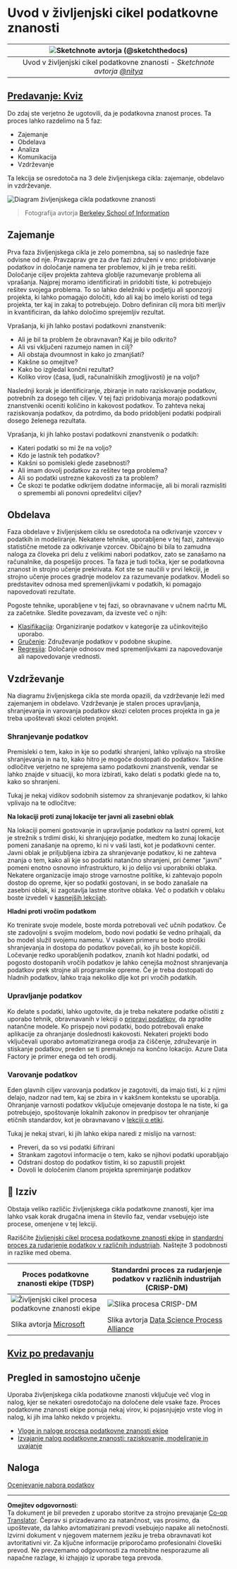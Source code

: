 <!--
CO_OP_TRANSLATOR_METADATA:
{
  "original_hash": "c368f8f2506fe56bca0f7be05c4eb71d",
  "translation_date": "2025-08-30T18:28:38+00:00",
  "source_file": "4-Data-Science-Lifecycle/14-Introduction/README.md",
  "language_code": "sl"
}
-->
# Uvod v življenjski cikel podatkovne znanosti

|![ Sketchnote avtorja [(@sketchthedocs)](https://sketchthedocs.dev) ](../../sketchnotes/14-DataScience-Lifecycle.png)|
|:---:|
| Uvod v življenjski cikel podatkovne znanosti - _Sketchnote avtorja [@nitya](https://twitter.com/nitya)_ |

## [Predavanje: Kviz](https://red-water-0103e7a0f.azurestaticapps.net/quiz/26)

Do zdaj ste verjetno že ugotovili, da je podatkovna znanost proces. Ta proces lahko razdelimo na 5 faz:

- Zajemanje
- Obdelava
- Analiza
- Komunikacija
- Vzdrževanje

Ta lekcija se osredotoča na 3 dele življenjskega cikla: zajemanje, obdelavo in vzdrževanje.

![Diagram življenjskega cikla podatkovne znanosti](../../../../translated_images/data-science-lifecycle.a1e362637503c4fb0cd5e859d7552edcdb4aa629a279727008baa121f2d33f32.sl.jpg)  
> Fotografija avtorja [Berkeley School of Information](https://ischoolonline.berkeley.edu/data-science/what-is-data-science/)

## Zajemanje

Prva faza življenjskega cikla je zelo pomembna, saj so naslednje faze odvisne od nje. Pravzaprav gre za dve fazi združeni v eno: pridobivanje podatkov in določanje namena ter problemov, ki jih je treba rešiti.  
Določanje ciljev projekta zahteva globlje razumevanje problema ali vprašanja. Najprej moramo identificirati in pridobiti tiste, ki potrebujejo rešitev svojega problema. To so lahko deležniki v podjetju ali sponzorji projekta, ki lahko pomagajo določiti, kdo ali kaj bo imelo koristi od tega projekta, ter kaj in zakaj to potrebujejo. Dobro definiran cilj mora biti merljiv in kvantificiran, da lahko določimo sprejemljiv rezultat.

Vprašanja, ki jih lahko postavi podatkovni znanstvenik:
- Ali je bil ta problem že obravnavan? Kaj je bilo odkrito?
- Ali vsi vključeni razumejo namen in cilj?
- Ali obstaja dvoumnost in kako jo zmanjšati?
- Kakšne so omejitve?
- Kako bo izgledal končni rezultat?
- Koliko virov (časa, ljudi, računalniških zmogljivosti) je na voljo?

Naslednji korak je identificiranje, zbiranje in nato raziskovanje podatkov, potrebnih za dosego teh ciljev. V tej fazi pridobivanja morajo podatkovni znanstveniki oceniti količino in kakovost podatkov. To zahteva nekaj raziskovanja podatkov, da potrdimo, da bodo pridobljeni podatki podpirali dosego želenega rezultata.

Vprašanja, ki jih lahko postavi podatkovni znanstvenik o podatkih:
- Kateri podatki so mi že na voljo?
- Kdo je lastnik teh podatkov?
- Kakšni so pomisleki glede zasebnosti?
- Ali imam dovolj podatkov za rešitev tega problema?
- Ali so podatki ustrezne kakovosti za ta problem?
- Če skozi te podatke odkrijem dodatne informacije, ali bi morali razmisliti o spremembi ali ponovni opredelitvi ciljev?

## Obdelava

Faza obdelave v življenjskem ciklu se osredotoča na odkrivanje vzorcev v podatkih in modeliranje. Nekatere tehnike, uporabljene v tej fazi, zahtevajo statistične metode za odkrivanje vzorcev. Običajno bi bila to zamudna naloga za človeka pri delu z velikimi nabori podatkov, zato se zanašamo na računalnike, da pospešijo proces. Ta faza je tudi točka, kjer se podatkovna znanost in strojno učenje prekrivata. Kot ste se naučili v prvi lekciji, je strojno učenje proces gradnje modelov za razumevanje podatkov. Modeli so predstavitev odnosa med spremenljivkami v podatkih, ki pomagajo napovedovati rezultate.

Pogoste tehnike, uporabljene v tej fazi, so obravnavane v učnem načrtu ML za začetnike. Sledite povezavam, da izveste več o njih:

- [Klasifikacija](https://github.com/microsoft/ML-For-Beginners/tree/main/4-Classification): Organiziranje podatkov v kategorije za učinkovitejšo uporabo.
- [Gručenje](https://github.com/microsoft/ML-For-Beginners/tree/main/5-Clustering): Združevanje podatkov v podobne skupine.
- [Regresija](https://github.com/microsoft/ML-For-Beginners/tree/main/2-Regression): Določanje odnosov med spremenljivkami za napovedovanje ali napovedovanje vrednosti.

## Vzdrževanje

Na diagramu življenjskega cikla ste morda opazili, da vzdrževanje leži med zajemanjem in obdelavo. Vzdrževanje je stalen proces upravljanja, shranjevanja in varovanja podatkov skozi celoten proces projekta in ga je treba upoštevati skozi celoten projekt.

### Shranjevanje podatkov

Premisleki o tem, kako in kje so podatki shranjeni, lahko vplivajo na stroške shranjevanja in na to, kako hitro je mogoče dostopati do podatkov. Takšne odločitve verjetno ne sprejema samo podatkovni znanstvenik, vendar se lahko znajde v situaciji, ko mora izbirati, kako delati s podatki glede na to, kako so shranjeni.

Tukaj je nekaj vidikov sodobnih sistemov za shranjevanje podatkov, ki lahko vplivajo na te odločitve:

**Na lokaciji proti zunaj lokacije ter javni ali zasebni oblak**

Na lokaciji pomeni gostovanje in upravljanje podatkov na lastni opremi, kot je strežnik s trdimi diski, ki shranjujejo podatke, medtem ko zunaj lokacije pomeni zanašanje na opremo, ki ni v vaši lasti, kot je podatkovni center. Javni oblak je priljubljena izbira za shranjevanje podatkov, ki ne zahteva znanja o tem, kako ali kje so podatki natančno shranjeni, pri čemer "javni" pomeni enotno osnovno infrastrukturo, ki jo delijo vsi uporabniki oblaka. Nekatere organizacije imajo stroge varnostne politike, ki zahtevajo popoln dostop do opreme, kjer so podatki gostovani, in se bodo zanašale na zasebni oblak, ki zagotavlja lastne storitve oblaka. Več o podatkih v oblaku boste izvedeli v [kasnejših lekcijah](https://github.com/microsoft/Data-Science-For-Beginners/tree/main/5-Data-Science-In-Cloud).

**Hladni proti vročim podatkom**

Ko trenirate svoje modele, boste morda potrebovali več učnih podatkov. Če ste zadovoljni s svojim modelom, bodo novi podatki še vedno prihajali, da bo model služil svojemu namenu. V vsakem primeru se bodo stroški shranjevanja in dostopa do podatkov povečali, ko jih boste kopičili. Ločevanje redko uporabljenih podatkov, znanih kot hladni podatki, od pogosto dostopanih vročih podatkov je lahko cenejša možnost shranjevanja podatkov prek strojne ali programske opreme. Če je treba dostopati do hladnih podatkov, lahko traja nekoliko dlje kot pri vročih podatkih.

### Upravljanje podatkov

Ko delate s podatki, lahko ugotovite, da je treba nekatere podatke očistiti z uporabo tehnik, obravnavanih v lekciji o [pripravi podatkov](https://github.com/microsoft/Data-Science-For-Beginners/tree/main/2-Working-With-Data/08-data-preparation), da zgradite natančne modele. Ko prispejo novi podatki, bodo potrebovali enake aplikacije za ohranjanje doslednosti kakovosti. Nekateri projekti bodo vključevali uporabo avtomatiziranega orodja za čiščenje, združevanje in stiskanje podatkov, preden se ti premaknejo na končno lokacijo. Azure Data Factory je primer enega od teh orodij.

### Varovanje podatkov

Eden glavnih ciljev varovanja podatkov je zagotoviti, da imajo tisti, ki z njimi delajo, nadzor nad tem, kaj se zbira in v kakšnem kontekstu se uporablja. Ohranjanje varnosti podatkov vključuje omejevanje dostopa le na tiste, ki ga potrebujejo, spoštovanje lokalnih zakonov in predpisov ter ohranjanje etičnih standardov, kot je obravnavano v [lekciji o etiki](https://github.com/microsoft/Data-Science-For-Beginners/tree/main/1-Introduction/02-ethics).

Tukaj je nekaj stvari, ki jih lahko ekipa naredi z mislijo na varnost:
- Preveri, da so vsi podatki šifrirani
- Strankam zagotovi informacije o tem, kako se njihovi podatki uporabljajo
- Odstrani dostop do podatkov tistim, ki so zapustili projekt
- Dovoli le določenim članom projekta spreminjanje podatkov

## 🚀 Izziv

Obstaja veliko različic življenjskega cikla podatkovne znanosti, kjer ima lahko vsak korak drugačna imena in število faz, vendar vsebujejo iste procese, omenjene v tej lekciji.

Raziščite [življenjski cikel procesa podatkovne znanosti ekipe](https://docs.microsoft.com/en-us/azure/architecture/data-science-process/lifecycle) in [standardni proces za rudarjenje podatkov v različnih industrijah](https://www.datascience-pm.com/crisp-dm-2/). Naštejte 3 podobnosti in razlike med obema.

|Proces podatkovne znanosti ekipe (TDSP)|Standardni proces za rudarjenje podatkov v različnih industrijah (CRISP-DM)|
|--|--|
|![Življenjski cikel procesa podatkovne znanosti ekipe](../../../../translated_images/tdsp-lifecycle2.e19029d598e2e73d5ef8a4b98837d688ec6044fe332c905d4dbb69eb6d5c1d96.sl.png) | ![Slika procesa CRISP-DM](../../../../translated_images/CRISP-DM.8bad2b4c66e62aa75278009e38e3e99902c73b0a6f63fd605a67c687a536698c.sl.png) |
| Slika avtorja [Microsoft](https://docs.microsoft.comazure/architecture/data-science-process/lifecycle) | Slika avtorja [Data Science Process Alliance](https://www.datascience-pm.com/crisp-dm-2/) |

## [Kviz po predavanju](https://red-water-0103e7a0f.azurestaticapps.net/quiz/27)

## Pregled in samostojno učenje

Uporaba življenjskega cikla podatkovne znanosti vključuje več vlog in nalog, kjer se nekateri osredotočajo na določene dele vsake faze. Proces podatkovne znanosti ekipe ponuja nekaj virov, ki pojasnjujejo vrste vlog in nalog, ki jih ima lahko nekdo v projektu.

* [Vloge in naloge procesa podatkovne znanosti ekipe](https://docs.microsoft.com/en-us/azure/architecture/data-science-process/roles-tasks)
* [Izvajanje nalog podatkovne znanosti: raziskovanje, modeliranje in uvajanje](https://docs.microsoft.com/en-us/azure/architecture/data-science-process/execute-data-science-tasks)

## Naloga

[Ocenjevanje nabora podatkov](assignment.md)

---

**Omejitev odgovornosti**:  
Ta dokument je bil preveden z uporabo storitve za strojno prevajanje [Co-op Translator](https://github.com/Azure/co-op-translator). Čeprav si prizadevamo za natančnost, vas prosimo, da upoštevate, da lahko avtomatizirani prevodi vsebujejo napake ali netočnosti. Izvirni dokument v njegovem maternem jeziku je treba obravnavati kot avtoritativni vir. Za ključne informacije priporočamo profesionalni človeški prevod. Ne prevzemamo odgovornosti za morebitne nesporazume ali napačne razlage, ki izhajajo iz uporabe tega prevoda.